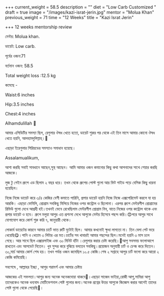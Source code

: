 +++
current_weight = 58.5
description = ""
diet = "Low Carb Customized "
draft = true
image = "/images/kazi-israt-jerin.jpg"
mentor = "Molua Khan"
previous_weight = 71
time = "12 Weeks"
title = "Kazi Israt Jerin"

+++
12 weeks mentorship review

মেন্টর: Molua khan.

ডায়েট: Low carb.

পূর্বের ওজন:71

বর্তমান ওজন: 58.5

Total weight loss :12.5 kg

কমেছে -

Waist:6 inches

Hip:3.5 inches

Chest:4 inches

Alhamdulillah 🙂

আমার এসিডিটির সমস্যা ছিল, রেগুলার ঔষধ খেতে হতো, ডায়েট শুরুর পর থেকে এই তিন মাসে আমার কোনো ঔষধ খেতে হয়নি, আলহামদুলিল্লাহ্।🙂

এছাড়া ইরেগুলার পিরিয়ডের সমস্যাও সমাধান হয়েছে।

Assalamualikum,

আশা করছি সবাই সাবধানে আছেন,সুস্থ আছেন। আমি আমার ওজন কমানোর কিছু কথা আপনাদের সাথে শেয়ার করছি আজকে।

লুজ টু গেইন গ্রুপে এড ছিলাম ২ বছর ধরে। তখন থেকে গ্রুপের পোস্ট গুলো আর ফিট গাইড পড়ে বেসিক কিছু ধারনা হয়েছিল।

নিজে নিজে ডায়েট করে ৩/৪ কেজির বেশী কমাতে পারিনি, প্রপার ডায়েট হয়নি নিজে নিজে এক্সপেরিমেন্ট করলে যা হয় আরকি। এছাড়া ফেমিলি, প্রোগ্রাম সবকিছু মিলিয়ে নিজের ওপর কন্ট্রোল ও ছিলোনা। এরপর গ্রুপে মেন্টরশীপ প্রোগ্রামের রিভিউ গুলো দেখে আগ্রহী হই।তখনই ভেবে রেখেছিলাম মেন্টরশীপ প্রোগ্রাম নিব, যাতে নিজের ওপর কন্ট্রোল থাকে এবং প্রপার ডায়েট ও হবে। গ্রুপে মলুয়া আপুর এত প্রশংসা দেখে আপুকে মেন্টর হিসেবে পছন্দ করি।😍পরে আপুর সাথে যোগাযোগ করে কোর্স শুরু করি ৭, জানুয়ারী থেকে।

লোকার্ব ডায়েটের কারনে আমার চার্টে ভাত রুটি দুটোই ছিল। আমার কখনোই ক্ষুধা লাগতো না। তিন বেলা পেট ভরে খেয়েছি😋।পানি ও খেতাম ৩ লিটার এর মত।চার্টের সব খাবারই আমার পছন্দের ছিল।মনেই হয়নি ৩ মাস চলে গেছে। আর সাথে ছিল এক্সারসাইজ এবং ৩০ মিনিট হাঁটা ।রেগুলার করার চেষ্টা করেছি।🙂আপু সবসময় ফলোআপে রাখতেন এবং আপডেট নিতেন। খুব সুন্দর করে বুঝিয়ে বলতেন সবকিছু।প্রয়োজন অনুযায়ী চার্ট ও চেন্জ করে দিতেন।৩০,মার্চ আমার কোর্স শেষ হয়। তখন পর্যন্ত ওজন কমেছিল ১০.৫ কেজি।শেষ ২ সপ্তাহে আপুর চার্ট ফলো করে আরো ২ কেজি কমিয়েছি।

সবশেষে , আল্লাহর ইচ্ছা , আপুর পরামর্শ এবং আমার চেষ্টায়

আজকের এই সফলতা।আপুর জন্য অনেক অনেকদোয়া থাকবে🥰।এছাড়া সাজেদ ভাইয়া,রোজী আপু,সামিরা আপু তাদেরকেও অনেক ধন্যবাদ মোটিভেশনাল পোষ্ট গুলোর জন্য।অনেক প্রশ্নের উত্তর আপুকে জিজ্ঞেস করার আগেই তাদের পোষ্ট গুলো থেকে পেয়েছি🙂।